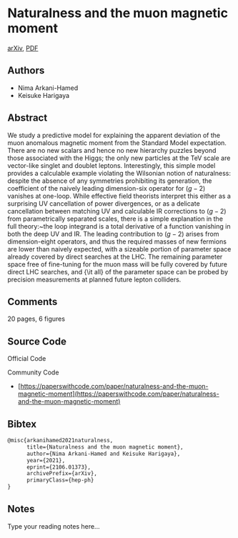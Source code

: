 
# Naturalness and the muon magnetic moment

[arXiv](https://arxiv.org/abs/2106.01373), [PDF](https://arxiv.org/pdf/2106.01373.pdf)

## Authors

- Nima Arkani-Hamed
- Keisuke Harigaya

## Abstract

We study a predictive model for explaining the apparent deviation of the muon anomalous magnetic moment from the Standard Model expectation. There are no new scalars and hence no new hierarchy puzzles beyond those associated with the Higgs; the only new particles at the TeV scale are vector-like singlet and doublet leptons. Interestingly, this simple model provides a calculable example violating the Wilsonian notion of naturalness: despite the absence of any symmetries prohibiting its generation, the coefficient of the naively leading dimension-six operator for $(g-2)$ vanishes at one-loop. While effective field theorists interpret this either as a surprising UV cancellation of power divergences, or as a delicate cancellation between matching UV and calculable IR corrections to $(g-2)$ from parametrically separated scales, there is a simple explanation in the full theory:~the loop integrand is a total derivative of a function vanishing in both the deep UV and IR. The leading contribution to $(g-2)$ arises from dimension-eight operators, and thus the required masses of new fermions are lower than naively expected, with a sizeable portion of parameter space already covered by direct searches at the LHC. The remaining parameter space free of fine-tuning for the muon mass will be fully covered by future direct LHC searches, and {\it all} of the parameter space can be probed by precision measurements at planned future lepton colliders.

## Comments

20 pages, 6 figures

## Source Code

Official Code



Community Code

- [https://paperswithcode.com/paper/naturalness-and-the-muon-magnetic-moment](https://paperswithcode.com/paper/naturalness-and-the-muon-magnetic-moment)

## Bibtex

```tex
@misc{arkanihamed2021naturalness,
      title={Naturalness and the muon magnetic moment}, 
      author={Nima Arkani-Hamed and Keisuke Harigaya},
      year={2021},
      eprint={2106.01373},
      archivePrefix={arXiv},
      primaryClass={hep-ph}
}
```

## Notes

Type your reading notes here...


